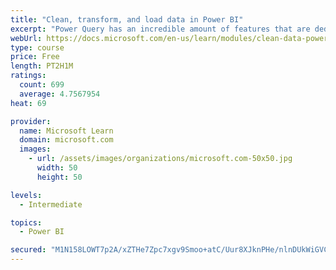 ```yaml
---
title: "Clean, transform, and load data in Power BI"
excerpt: "Power Query has an incredible amount of features that are dedicated to helping you clean and prepare your data for analysis. You will learn how to simplify a complicated model, change data types, rename objects, and pivot data. You will also learn how to profile columns so that you know which columns have the valuable data that you’re seeking for deeper analytics."
webUrl: https://docs.microsoft.com/en-us/learn/modules/clean-data-power-bi/
type: course
price: Free
length: PT2H1M
ratings:
  count: 699
  average: 4.7567954
heat: 69

provider:
  name: Microsoft Learn
  domain: microsoft.com
  images:
    - url: /assets/images/organizations/microsoft.com-50x50.jpg
      width: 50
      height: 50

levels:
  - Intermediate

topics:
  - Power BI

secured: "M1N158LOWT7p2A/xZTHe7Zpc7xgv9Smoo+atC/Uur8XJknPHe/nlnDUkWiGVCrTTZsVNEfPNdmZbBrd8P0MpJxjj4lEAstRJz0Wu50lRTBlN8o5Wb7WhNpF1WcipFQjyNWt1WW9vGUg4KOQQc8esmaOzlaZ0O74ZyRflfRG+9DKKE4fv8p7E8tMN0UpvIyKDgKO05axkvPC4GbRVPTKHzDprPSVfCE9LMpfgPWQ57fGuEj2ETl+4Mk+A0cHM96ip4FcBUyjox9LWtY1cUG4JGp7W4HG55gcvCpcOVfuLAiWfBGw5HoDnklz97MtmlZBj0X+lGzSCLsYidh4jZVTbbyg+h3Gj4biB/Qw6+EEyH2LWNkXVR5A2iN0FO2x8sCUBOaYrw3Dz/f6LC6/93MT01DPWOAb9zxg+GHrFqF7mfIU=;5AN/PpzHOW/Fql1xntiCJA=="
---
```



